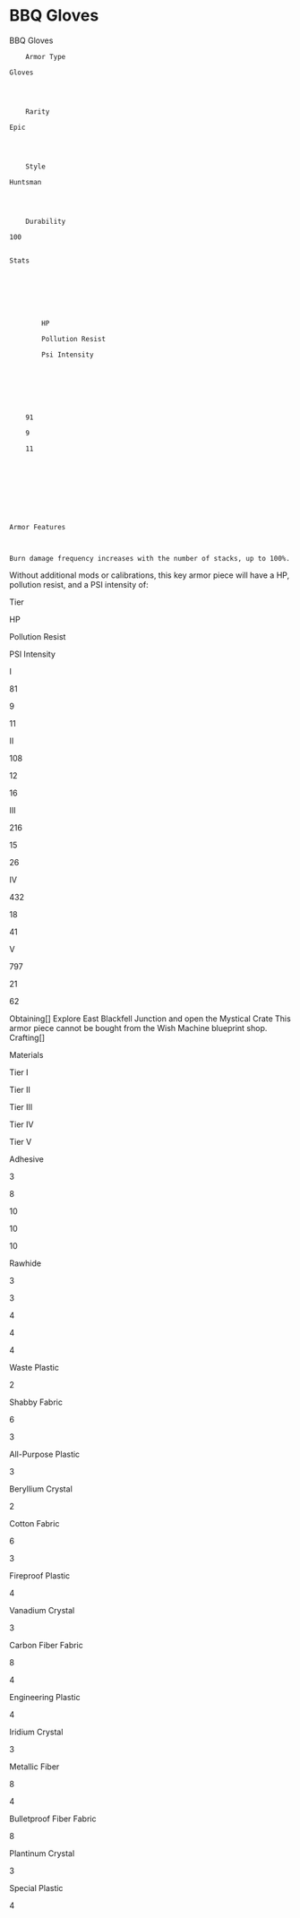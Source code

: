 # BBQ Gloves

BBQ Gloves


	
		
		
	
	



	
		Armor Type
	
	Gloves



	
		Rarity
	
	Epic



	
		Style
	
	Huntsman



	
		Durability
	
	100


	Stats

	
	
	
	
		
		
			HP
		
			Pollution Resist
		
			Psi Intensity
		
		
	
	
	
	
	
		91
	
		9
	
		11
	
	
	






	Armor Features


	
	Burn damage frequency increases with the number of stacks, up to 100%.






Without additional mods or calibrations, this key armor piece will have a HP, pollution resist, and a PSI intensity of:



Tier

HP

Pollution Resist

PSI Intensity


I

81

9

11


II

108

12

16


III

216

15

26


IV

432

18

41


V

797

21

62

Obtaining[]
Explore East Blackfell Junction and open the Mystical Crate
This armor piece cannot be bought from the Wish Machine blueprint shop.
Crafting[]


Materials

Tier I

Tier II

Tier III

Tier IV

Tier V


Adhesive

3

8

10

10

10


Rawhide

3

3

4

4

4


Waste Plastic

2










Shabby Fabric

6

3








All-Purpose Plastic



3








Beryllium Crystal



2








Cotton Fabric



6

3






Fireproof Plastic





4






Vanadium Crystal





3






Carbon Fiber Fabric





8

4




Engineering Plastic







4




Iridium Crystal







3




Metallic Fiber







8

4


Bulletproof Fiber Fabric









8


Plantinum Crystal









3


Special Plastic









4

